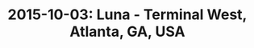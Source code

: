 ---
layout: show
title: '2015-10-03: Luna - Terminal West, Atlanta, GA, USA'
name: 2015-10-03-luna-terminal-west-atlanta-ga-usa
artist: 'Luna'
show-venue: 'Terminal West, Atlanta, GA, USA'
show-setlist: 
show-date: 2015-10-03
category: 2015
show-radio: 
show-lastfm: 
show-cancelled: 
performers: [
  "Dean Wareham - guitar/vocals",
  "Sean Eden - guitar",
  "Lee Wall - drums",
  "Britta Phillips - bass"
  ]
facebook-event-url: 
show-poster-url: 
show-ticket-url: 'https://www.ticketfly.com/purchase/event/853321'
show-venue-website: 'http://www.terminalwestatl.com/event/853321-luna-atlanta/'
show-additional: 
---